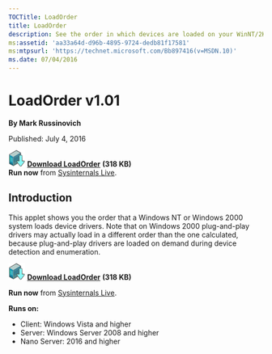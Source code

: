 ```yaml
--- 
TOCTitle: LoadOrder
title: LoadOrder
description: See the order in which devices are loaded on your WinNT/2K system.
ms:assetid: 'aa33a64d-d96b-4895-9724-dedb81f17581'
ms:mtpsurl: 'https://technet.microsoft.com/Bb897416(v=MSDN.10)'
ms.date: 07/04/2016
---
```


LoadOrder v1.01
===============

**By Mark Russinovich**

Published: July 4, 2016


[![Download](media/shared/Download_sm.png)](https://download.sysinternals.com/files/LoadOrder.zip) [**Download LoadOrder**](https://download.sysinternals.com/files/LoadOrder.zip) **(318 KB)**  
**Run now** from [Sysinternals Live](https://live.sysinternals.com/LoadOrd.exe).


## Introduction

This applet shows you the order that a Windows NT or Windows 2000 system
loads device drivers. Note that on Windows 2000 plug-and-play drivers
may actually load in a different order than the one calculated, because
plug-and-play drivers are loaded on demand during device detection and
enumeration.

[![Download](media/shared/Download_sm.png)](https://download.sysinternals.com/files/LoadOrder.zip) [**Download LoadOrder**](https://download.sysinternals.com/files/LoadOrder.zip) **(318 KB)**

**Run now** from [Sysinternals Live](https://live.sysinternals.com/LoadOrd.exe).


**Runs on:**

-   Client: Windows Vista and higher
-   Server: Windows Server 2008 and higher
-   Nano Server: 2016 and higher
